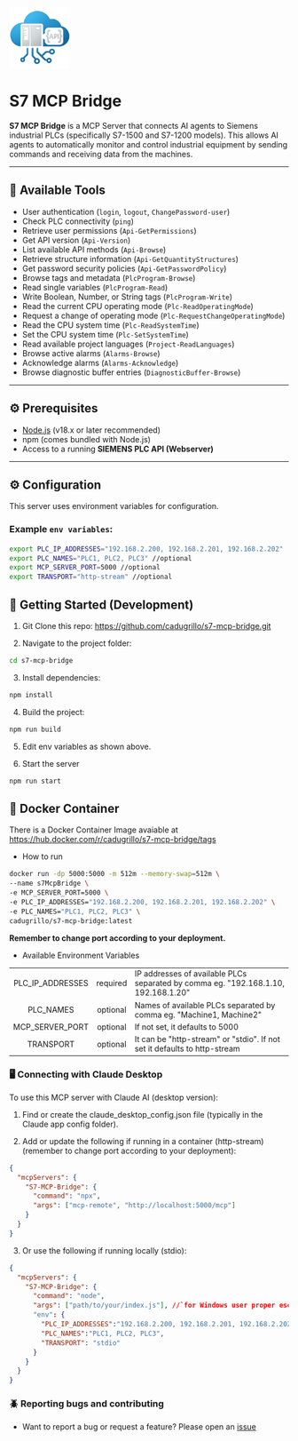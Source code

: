 <p align="left">
  <img title="s7-mcp-bridge" src='https://raw.githubusercontent.com/cadugrillo/s7-mcp-bridge/main/logo.png' width="110" height="110"/>
</p>

# S7 MCP Bridge

**S7 MCP Bridge** is a MCP Server that connects AI agents to Siemens industrial PLCs (specifically S7-1500 and S7-1200 models). This allows AI agents to automatically monitor and control industrial equipment by sending commands and receiving data from the machines.

---

## 🔧 Available Tools

  - User authentication (`login`, `logout`, `ChangePassword-user`)
  - Check PLC connectivity (`ping`)
  - Retrieve user permissions (`Api-GetPermissions`)
  - Get API version (`Api-Version`)
  - List available API methods (`Api-Browse`)
  - Retrieve structure information (`Api-GetQuantityStructures`)
  - Get password security policies (`Api-GetPasswordPolicy`)
  - Browse tags and metadata (`PlcProgram-Browse`)
  - Read single variables (`PlcProgram-Read`)
  - Write Boolean, Number, or String tags (`PlcProgram-Write`)
  - Read the current CPU operating mode (`Plc-ReadOperatingMode`)
  - Request a change of operating mode (`Plc-RequestChangeOperatingMode`)
  - Read the CPU system time (`Plc-ReadSystemTime`)
  - Set the CPU system time (`Plc-SetSystemTime`)
  - Read available project languages (`Project-ReadLanguages`)
  - Browse active alarms (`Alarms-Browse`)
  - Acknowledge alarms (`Alarms-Acknowledge`)
  - Browse diagnostic buffer entries (`DiagnosticBuffer-Browse`)

---

## ⚙️ Prerequisites

- [Node.js](https://nodejs.org/) (v18.x or later recommended)
- npm (comes bundled with Node.js)
- Access to a running **SIEMENS PLC API (Webserver)**

---

## ⚙️ Configuration

This server uses environment variables for configuration.

### Example `env variables`:

```bash
export PLC_IP_ADDRESSES="192.168.2.200, 192.168.2.201, 192.168.2.202"
export PLC_NAMES="PLC1, PLC2, PLC3" //optional
export MCP_SERVER_PORT=5000 //optional
export TRANSPORT="http-stream" //optional
```

## 🚀 Getting Started (Development)

1. Git Clone this repo: https://github.com/cadugrillo/s7-mcp-bridge.git 

2. Navigate to the project folder:

```bash
cd s7-mcp-bridge
```

3. Install dependencies:

```bash
npm install
```

4. Build the project:

```bash
npm run build
```

5. Edit env variables as shown above.

6. Start the server

```bash
npm run start
```

## 🐳 Docker Container

There is a Docker Container Image avaiable at https://hub.docker.com/r/cadugrillo/s7-mcp-bridge/tags

- How to run
```bash
docker run -dp 5000:5000 -m 512m --memory-swap=512m \
--name s7McpBridge \
-e MCP_SERVER_PORT=5000 \
-e PLC_IP_ADDRESSES="192.168.2.200, 192.168.2.201, 192.168.2.202" \
-e PLC_NAMES="PLC1, PLC2, PLC3" \
cadugrillo/s7-mcp-bridge:latest
```

**Remember to change port according to your deployment.**


- Available Environment Variables

| | | |
| :---------------------------: | :--------: | :------------------------------------------------------- |
|  PLC_IP_ADDRESSES             | required   | IP addresses of available PLCs separated by comma eg. "192.168.1.10, 192.168.1.20" |
|  PLC_NAMES                    | optional   | Names of available PLCs separated by comma eg. "Machine1, Machine2" |
|  MCP_SERVER_PORT              | optional   | If not set, it defaults to 5000 |
|  TRANSPORT                    | optional   | It can be "http-stream" or "stdio". If not set it defaults to http-stream |


### 🖥️ Connecting with Claude Desktop

To use this MCP server with Claude AI (desktop version):

1. Find or create the claude_desktop_config.json file
   (typically in the Claude app config folder).

2. Add or update the following if running in a container (http-stream) (remember to change port according to your deployment):

```json
{
  "mcpServers": {
    "S7-MCP-Bridge": {
      "command": "npx",
      "args": ["mcp-remote", "http://localhost:5000/mcp"]
    }
  }
}
```

3. Or use the following if running locally (stdio):

```json
{
  "mcpServers": {
    "S7-MCP-Bridge": {
      "command": "node",
      "args": ["path/to/your/index.js"], //`for Windows user proper escape (eg. C:\\path\\to\\your\\index.js.js)`
      "env": {
        "PLC_IP_ADDRESSES":"192.168.2.200, 192.168.2.201, 192.168.2.202",
        "PLC_NAMES":"PLC1, PLC2, PLC3",
        "TRANSPORT": "stdio"
      }
    }
  }
}
```

### 🪲 Reporting bugs and contributing

- Want to report a bug or request a feature? Please open an [issue](https://github.com/cadugrillo/s7-mcp-bridge/issues/new)
